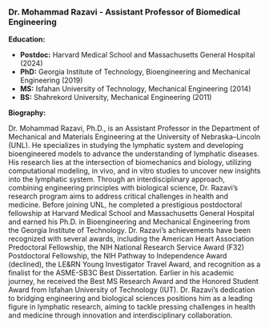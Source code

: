 ### Dr. Mohammad Razavi - Assistant Professor of Biomedical Engineering

**Education:**
- **Postdoc:** Harvard Medical School and Massachusetts General Hospital (2024)
- **PhD:** Georgia Institute of Technology, Bioengineering and Mechanical Engineering (2019)
- **MS:** Isfahan University of Technology, Mechanical Engineering (2014)
- **BS:** Shahrekord University, Mechanical Engineering (2011)

**Biography:**

Dr. Mohammad Razavi, Ph.D., is an Assistant Professor in the Department of Mechanical and Materials Engineering at the University of Nebraska–Lincoln (UNL). He specializes in studying the lymphatic system and developing bioengineered models to advance the understanding of lymphatic diseases. His research lies at the intersection of biomechanics and biology, utilizing computational modeling, in vivo, and in vitro studies to uncover new insights into the lymphatic system. Through an interdisciplinary approach, combining engineering principles with biological science, Dr. Razavi’s research program aims to address critical challenges in health and medicine. Before joining UNL, he completed a prestigious postdoctoral fellowship at Harvard Medical School and Massachusetts General Hospital and earned his Ph.D. in Bioengineering and Mechanical Engineering from the Georgia Institute of Technology. Dr. Razavi’s achievements have been recognized with several awards, including the American Heart Association Predoctoral Fellowship, the NIH National Research Service Award (F32) Postdoctoral Fellowship, the NIH Pathway to Independence Award (declined), the LE&RN Young Investigator Travel Award, and recognition as a finalist for the ASME-SB3C Best Dissertation. Earlier in his academic journey, he received the Best MS Research Award and the Honored Student Award from Isfahan University of Technology (IUT). Dr. Razavi’s dedication to bridging engineering and biological sciences positions him as a leading figure in lymphatic research, aiming to tackle pressing challenges in health and medicine through innovation and interdisciplinary collaboration.


